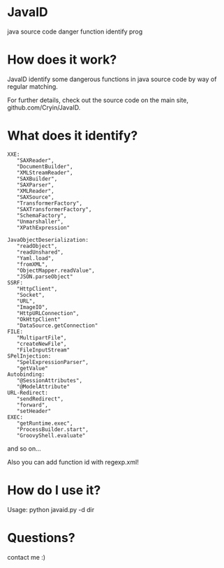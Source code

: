 # JavaID
java source code danger function identify prog

# How does it work?
 JavaID identify some dangerous functions in java source code by way of regular matching.
 
 For further details, check out the source code on the main site, github.com/Cryin/JavaID.
 
# What does it identify?

 ```
 XXE:
    "SAXReader",
    "DocumentBuilder",
    "XMLStreamReader",
    "SAXBuilder",
    "SAXParser",
    "XMLReader",
    "SAXSource",
    "TransformerFactory",
    "SAXTransformerFactory",
    "SchemaFactory",
    "Unmarshaller",
    "XPathExpression"

JavaObjectDeserialization:
    "readObject",
    "readUnshared",
    "Yaml.load",
    "fromXML",
    "ObjectMapper.readValue",
    "JSON.parseObject"
SSRF:
    "HttpClient",
    "Socket",
    "URL",
    "ImageIO",
    "HttpURLConnection",
    "OkHttpClient" 
    "DataSource.getConnection"
FILE:
    "MultipartFile",
    "createNewFile",
    "FileInputStream"
SPelInjection:
    "SpelExpressionParser",
    "getValue"
Autobinding:
    "@SessionAttributes",
    "@ModelAttribute"
URL-Redirect:
    "sendRedirect",
    "forward",
    "setHeader"
EXEC:
    "getRuntime.exec",
    "ProcessBuilder.start",
    "GroovyShell.evaluate"
 ```
 
 and so on...
 
 Also you can add function id with regexp.xml!
 
# How do I use it?

 Usage: python javaid.py -d dir
 
# Questions?

 contact me :)
